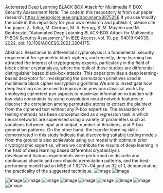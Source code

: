 Automated Deep Learning BLACK-BOX Attack for Multimedia P-BOX Security Assessment
Note: The code in this respository is from our paper research: https://ieeexplore.ieee.org/document/9875256
If you use/modify the code in this repository for your own research and publish it, please cite the paper:
Z. Tolba, M. Derdour, M. A. Ferrag, S. M. Muyeen and M. Benbouzid, "Automated Deep Learning BLACK-BOX Attack for Multimedia P-BOX Security Assessment," in IEEE Access, vol. 10, pp. 94019-94039, 2022, doi: 10.1109/ACCESS.2022.3204175.

Abstract:
Resistance to differential cryptanalysis is a fundamental security requirement for symmetric block ciphers, and recently, deep learning has attracted the interest of cryptography experts, particularly in the field of block cipher cryptanalysis, where the bulk of these studies are differential distinguisher based black-box attacks. This paper provides a deep learning-based decryptor for investigating the permutation primitives used in multimedia block cipher encryption algorithms.We aim to investigate how deep learning can be used to improve on previous classical works by employing ciphertext pair aspects to maximize information extraction with low-data constraints by using convolution neural network features to discover the correlation among permutable atoms to extract the plaintext from the ciphered text without any P-box expertise. The evaluation of testing methods has been conceptualized as a regression task in which neural networks are supervised using a variety of parameters such as variations between input and output, number of iterations, and P-box generation patterns. On the other hand, the transfer learning skills demonstrated in this study indicate that discovering suitable testing models from the ground is also achievable using our model with optimum prior cryptographic expertise, where we contribute the results of deep learning in the field of deep learning based differential cryptanalysis development.Various experiments were performed on discrete and continuous chaotic and non-chaotic permutation patterns, and the best-performing model had an MSE of 1.8217e−04 and an R2 of 1, demonstrating the practicality of the suggested technique.
![image](https://user-images.githubusercontent.com/39005925/190848755-fecb898e-f8f2-4b8f-a83c-c682ee8c68c9.png)
![image](https://user-images.githubusercontent.com/39005925/190848787-b4febe08-4301-466c-a526-f599d2ec0d8a.png)

![image](https://user-images.githubusercontent.com/39005925/190848675-a62bdb39-80ca-4673-b08f-325ec2e78605.png)
![image](https://user-images.githubusercontent.com/39005925/190848681-ab9a09e3-ca45-40c0-8608-358f6fe0e9f7.png)
![image](https://user-images.githubusercontent.com/39005925/190848735-2d9adcf7-4708-42b3-b4b9-43f6151ce10a.png)
![image](https://user-images.githubusercontent.com/39005925/190848743-572bed54-9bb2-4dd0-9cd4-247121b7b0b4.png)
![image](https://user-images.githubusercontent.com/39005925/190848686-cb945975-9d96-4839-a094-ddcf23188baa.png)
![image](https://user-images.githubusercontent.com/39005925/190848689-992dd776-39e4-4e7e-a33f-d150e25c4bf3.png)
![image](https://user-images.githubusercontent.com/39005925/190848693-6f538ee8-fa88-470c-b128-62d0802a7a25.png)
![image](https://user-images.githubusercontent.com/39005925/190848697-8c5db8a8-c6e6-44c4-9e9b-8d22eff10f2f.png)
![image](https://user-images.githubusercontent.com/39005925/190848700-7aa63699-f0f1-43d3-9ba6-d09f46a30512.png)

